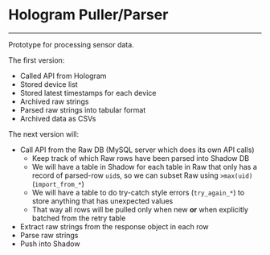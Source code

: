 # Hologram Puller/Parser

----

Prototype for processing sensor data.

The first version:

- Called API from Hologram
- Stored device list
- Stored latest timestamps for each device
- Archived raw strings
- Parsed raw strings into tabular format
- Archived data as CSVs

The next version will:

- Call API from the Raw DB (MySQL server which does its own API calls)
  - Keep track of which Raw rows have been parsed into Shadow DB
  - We will have a table in Shadow for each table in Raw that only has a record of parsed-row `uid`s, so we can subset Raw using `>max(uid)` (`import_from_*`)
  - We will have a table to do try-catch style errors (`try_again_*`) to store anything that has unexpected values
  - That way all rows will be pulled only when new **or** when explicitly batched from the retry table
- Extract raw strings from the response object in each row
- Parse raw strings
- Push into Shadow